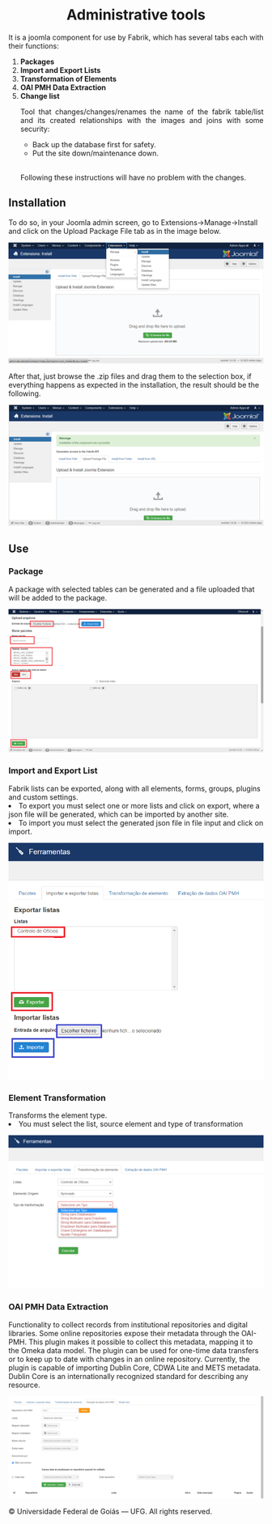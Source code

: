 <h1 style="text-align: center"> Administrative tools </h1>
<p style="text-align: justify">
It is a joomla component for use by Fabrik, which has several tabs each with their functions:
</p>
<ol>
<li><strong>Packages</strong></li>
<li><strong>Import and Export Lists</strong></li>
<li><strong>Transformation of Elements</strong></li>
<li><strong>OAI PMH Data Extraction</strong></li>
<li><strong>Change list</strong></li>
<p style="text-align: justify">
Tool that changes/changes/renames the name of the fabrik table/list and its created relationships
with the images and joins with some security:
</p>
<ul>
<li>Back up the database first for safety.</li>
<li>Put the site down/maintenance down.</li>
</ul><br />
<p style="text-align: justify">
Following these instructions will have no problem with the changes.
</p>
</ol>
<h2>Installation</h2>
<p>To do so, in your Joomla admin screen, go to Extensions->Manage->Install and click on the Upload Package File tab as in the image below.</p>

![Installation](../images/administrativetools1.png)

After that, just browse the .zip files and drag them to the selection box, if everything happens as expected in the installation, the result should be the following.

![Installation](../images/administrativetools2.png)

<h2>Use</h2>

<h3>Package</h3>
A package with selected tables can be generated and a file uploaded that will be added to the package.

![Package](../images/administrativetools3.png)

<h3>Import and Export List</h3>
Fabrik lists can be exported, along with all elements, forms, groups, plugins and custom settings.
<li>To export you must select one or more lists and click on export, where a json file will be generated, which can be imported by another site.</li>
<li>To import you must select the generated json file in file input and click on import.</li>

![Import and Export List](../images/administrativetools4.png)

<h3>Element Transformation</h3>
Transforms the element type.

<li>You must select the list, source element and type of transformation</li>

![Element Transformation](../images/administrativetools5.png)

<h3>OAI PMH Data Extraction</h3>
Functionality to collect records from institutional repositories and digital libraries.
Some online repositories expose their metadata through the OAI-PMH. This plugin makes it possible to collect this metadata, mapping it to the Omeka data model. The plugin can be used for one-time data transfers or to keep up to date with changes in an online repository.
Currently, the plugin is capable of importing Dublin Core, CDWA Lite and METS metadata. Dublin Core is an internationally recognized standard for describing any resource.

![OAI PMH Data Extraction](../images/administrativetools6.png)

<p style="text-align: justify">
© Universidade Federal de Goiás — UFG. All rights reserved.
</p>
